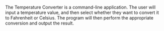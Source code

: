 The Temperature Converter is a command-line application. The user will input a temperature value, and then select whether they want to convert it to Fahrenheit or Celsius. The program will then perform the appropriate conversion and output the result.
